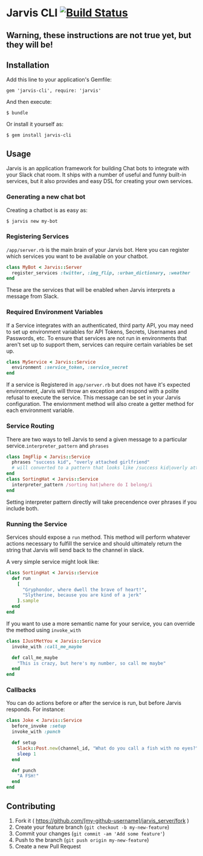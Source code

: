 # Jarvis CLI [![Build Status](https://travis-ci.org/DVG/jarvis-cli.svg?branch=master)](https://travis-ci.org/DVG/jarvis-cli)

## Warning, these instructions are not true yet, but they will be!

## Installation

Add this line to your application's Gemfile:

    gem 'jarvis-cli', require: 'jarvis'

And then execute:

    $ bundle

Or install it yourself as:

    $ gem install jarvis-cli

## Usage

Jarvis is an application framework for building Chat bots to integrate with your Slack chat room. It ships with a number of useful and funny built-in services, but it also provides and easy DSL for creating your own services.

### Generating a new chat bot

Creating a chatbot is as easy as:

```bash
$ jarvis new my-bot
```

### Registering Services

`/app/server.rb` is the main brain of your Jarvis bot. Here you can register which services you want to be available on your chatbot.

```ruby
class MyBot < Jarvis::Server
  register_services :twitter, :img_flip, :urban_dictionary, :weather
end
```

These are the services that will be enabled when Jarvis interprets a message from Slack.

### Required Environment Variables

If a Service integrates with an authenticated, third party API, you may need to set up environment variables for API Tokens, Secrets, Usernames and Passwords, etc. To ensure that services are not run in environments that aren't set up to support them, services can require certain variables be set up.

```ruby
class MyService < Jarvis::Service
  environment :service_token, :service_secret
end
```

If a service is Registered in `app/server.rb` but does not have it's expected environment, Jarvis will throw an exception and respond with a polite refusal to execute the service. This message can be set in your Jarvis configuration. The enviornment method will also create a getter method for each environment variable.

### Service Routing

There are two ways to tell Jarvis to send a given message to a particular service.`interpreter_pattern` and `phrases`

```ruby
class ImgFlip < Jarvis::Service
  phrases "success kid", "overly attached girlfriend"
  # will converted to a pattern that looks like /success kid|overly attached girlfriend/i
end
class SortingHat < Jarvis::Service
  interpreter_pattern /sorting hat|where do I belong/i
end
```

Setting interpreter pattern directly will take precendence over phrases if you include both.

### Running the Service

Services should expose a `run` method. This method will perform whatever actions necessary to fulfill the service and should ultimately return the string that Jarvis will send back to the channel in slack.

A very simple service might look like:

```ruby
class SortingHat < Jarvis::Service
  def run
    [
      "Gryphondor, where dwell the brave of heart!",
      "Slytherine, because you are kind of a jerk"
    ].sample
  end
end
```

If you want to use a more semantic name for your service, you can override the method using `invoke_with`

```ruby
class IJustMetYou < Jarvis::Service
  invoke_with :call_me_maybe

  def call_me_maybe
    "This is crazy, but here's my number, so call me maybe"
  end
end
```

### Callbacks

You can do actions before or after the service is run, but before Jarvis responds. For instance:

```ruby
class Joke < Jarvis::Service
  before_invoke :setup
  invoke_with :punch

  def setup
    Slack::Post.new(channel_id, "What do you call a fish with no eyes?").send_message
    sleep 1
  end

  def punch
    "A FSH!"
  end
end
```
## Contributing

1. Fork it ( https://github.com/[my-github-username]/jarvis_server/fork )
2. Create your feature branch (`git checkout -b my-new-feature`)
3. Commit your changes (`git commit -am 'Add some feature'`)
4. Push to the branch (`git push origin my-new-feature`)
5. Create a new Pull Request
